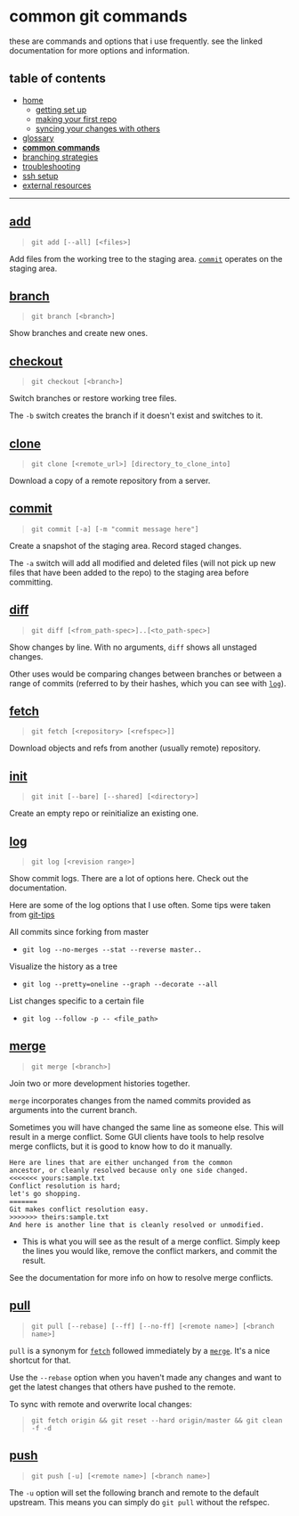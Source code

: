 # common git commands

these are commands and options that i use frequently. see the linked documentation for more options and information.


## table of contents
* [home](README.md)
    * [getting set up](README.md#getting-set-up)
    * [making your first repo](README.md#making-your-first-repo)
    * [syncing your changes with others](README.md#syncing-your-changes-with-others)
* [glossary](glossary.md)
* **[common commands](common_commands.md)**
* [branching strategies](branching_strategies.md)
* [troubleshooting](troubleshooting.md)
* [ssh setup](ssh_setup.md)
* [external resources](README.md#external-resources.md)


---

## [add](https://git-scm.com/docs/git-add)
> `git add [--all] [<files>]`

Add files from the working tree to the staging area. [`commit`](#commit) operates on the staging area.


## [branch](https://git-scm.com/docs/git-commit)
> `git branch [<branch>]`

Show branches and create new ones.


## [checkout](https://git-scm.com/docs/git-checkout)
> `git checkout [<branch>]`

Switch branches or restore working tree files.

The `-b` switch creates the branch if it doesn't exist and switches to it.


## [clone](https://git-scm.com/docs/git-clone)
> `git clone [<remote_url>] [directory_to_clone_into]`

Download a copy of a remote repository from a server.


## [commit](https://git-scm.com/docs/git-commit)
> `git commit [-a] [-m "commit message here"]`

Create a snapshot of the staging area. Record staged changes.

The `-a` switch will add all modified and deleted files (will not pick up new files that have been added to the repo) to the staging area before committing.


## [diff](https://git-scm.com/docs/git-diff)
> `git diff [<from_path-spec>]..[<to_path-spec>]`

Show changes by line. With no arguments, `diff` shows all unstaged changes.

Other uses would be comparing changes between branches or between a range of commits (referred to by their hashes, which you can see with [`log`](#log)).


## [fetch](https://git-scm.com/docs/git-fetch)
> `git fetch [<repository> [<refspec>]]`

Download objects and refs from another (usually remote) repository.


## [init](https://git-scm.com/docs/git-init)
> `git init [--bare] [--shared] [<directory>]`

Create an empty repo or reinitialize an existing one.


## [log](https://git-scm.com/docs/git-log)
> `git log [<revision range>]`

Show commit logs. There are a lot of options here. Check out the documentation.

Here are some of the log options that I use often. Some tips were taken from [git-tips](https://github.com/git-tips/tips)

All commits since forking from master
* `git log --no-merges --stat --reverse master..`

Visualize the history as a tree
* `git log --pretty=oneline --graph --decorate --all`

List changes specific to a certain file
* `git log --follow -p -- <file_path>`


## [merge](https://git-scm.com/docs/git-merge)
> `git merge [<branch>]`

Join two or more development histories together.

`merge` incorporates changes from the named commits provided as arguments into the current branch.

Sometimes you will have changed the same line as someone else. This will result in a merge conflict. Some GUI clients have tools to help resolve merge conflicts, but it is good to know how to do it manually.

```
Here are lines that are either unchanged from the common
ancestor, or cleanly resolved because only one side changed.
<<<<<<< yours:sample.txt
Conflict resolution is hard;
let's go shopping.
=======
Git makes conflict resolution easy.
>>>>>>> theirs:sample.txt
And here is another line that is cleanly resolved or unmodified.
```
* This is what you will see as the result of a merge conflict. Simply keep the lines you would like, remove the conflict markers, and commit the result.

See the documentation for more info on how to resolve merge conflicts.


## [pull](https://git-scm.com/docs/git-pull)
> `git pull [--rebase] [--ff] [--no-ff] [<remote name>] [<branch name>]`

`pull` is a synonym for [`fetch`](#fetch) followed immediately by a [`merge`](#merge). It's a nice shortcut for that.

Use the `--rebase` option when you haven't made any changes and want to get the latest changes that others have pushed to the remote.

To sync with remote and overwrite local changes:
> `git fetch origin && git reset --hard origin/master && git clean -f -d`


## [push](https://git-scm.com/docs/git-push)
> `git push [-u] [<remote name>] [<branch name>]`

The `-u` option will set the following branch and remote to the default upstream. This means you can simply do `git pull` without the refspec.


